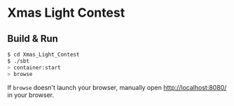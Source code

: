 # Xmas Light Contest #

## Build & Run ##

```sh
$ cd Xmas_Light_Contest
$ ./sbt
> container:start
> browse
```

If `browse` doesn't launch your browser, manually open [http://localhost:8080/](http://localhost:8080/) in your browser.
